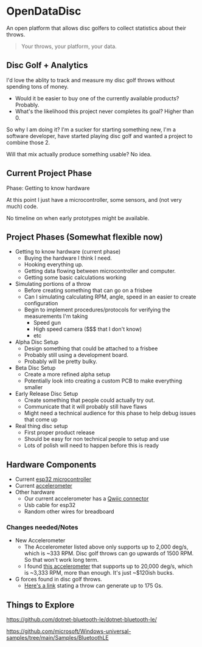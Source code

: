 
# OpenDataDisc

An open platform that allows disc golfers to collect statistics about their throws.

> Your throws, your platform, your data.

## Disc Golf + Analytics

I'd love the ablity to track and measure my disc golf throws without spending tons of money.

* Would it be easier to buy one of the currently available products? Probably.
* What's the likelihood this project never completes its goal? Higher than 0.

So why I am doing it? I'm a sucker for starting something new, I'm a software developer, have started playing disc golf and wanted a project to combine those 2.

Will that mix actually produce something usable? No idea.

## Current Project Phase

Phase: Getting to know hardware

At this point I just have a microcontroller, some sensors, and (not very much) code.

No timeline on when early prototypes might be available.

## Project Phases (Somewhat flexible now)

* Getting to know hardware (current phase)
  * Buying the hardware I think I need.
  * Hooking everything up.
  * Getting data flowing between microcontroller and computer.
  * Getting some basic calculations working
* Simulating portions of a throw
  * Before creating something that can go on a frisbee
  * Can I simulating calculating RPM, angle, speed in an easier to create configuration
  * Begin to implement procedures/protocols for verifying the measurements I'm taking
    * Speed gun
    * High speed camera ($$$ that I don't know)
    * etc
* Alpha Disc Setup
  * Design something that could be attached to a frisbee
  * Probably still using a development board.
  * Probably will be pretty bulky.
* Beta Disc Setup
  * Create a more refined alpha setup
  * Potentially look into creating a custom PCB to make everything smaller
* Early Release Disc Setup
  * Create something that people could actually try out.
  * Communicate that it will probably still have flaws
  * Might need a technical audience for this phase to help debug issues that come up
* Real thing disc setup
  * First proper product release
  * Should be easy for non technical people to setup and use
  * Lots of polish will need to happen before this is ready

## Hardware Components

* Current [esp32 microcontroller](https://www.mouser.com/ProductDetail/Espressif-Systems/ESP32-S3-DevKitM-1-N8?qs=XAiT9M5g4x%2F0QWl%252BQomf2w%3D%3D)
* Current [accelerometer](https://www.mouser.com/ProductDetail/Adafruit/3886?qs=xZ%2FP%252Ba9zWqYWl0i8uQS6xQ%3D%3D)
* Other hardware
  * Our current accelerometer has a [Qwiic connector ](https://www.mouser.com/ProductDetail/Adafruit/4209?qs=PzGy0jfpSMvCXPIwCvMoFg%3D%3D)
  * Usb cable for esp32
  * Random other wires for breadboard

### Changes needed/Notes

* New Accelerometer
  * The Accelerometer listed above only supports up to 2,000 deg/s, which is ~333 RPM. Disc golf throws can go upwards of 1500 RPM. So that won't work long term.
  * I found [this accelerometer](https://www.mouser.com/ProductDetail/Analog-Devices/ADXRS649BBGZ?qs=WIvQP4zGanhEKWMUW9AK8A%3D%3D) that supports up to 20,000 deg/s, which is ~3,333 RPM, more than enough. It's just ~$120ish bucks.
* G forces found in disc golf throws.
  * [Here's a link](https://www.reddit.com/r/discgolf/comments/13fbddc/comment/jjxg0cy/?utm_source=share&utm_medium=web3x&utm_name=web3xcss&utm_term=1&utm_content=share_button) stating a throw can generate up to 175 Gs.

## Things to Explore

https://github.com/dotnet-bluetooth-le/dotnet-bluetooth-le/

https://github.com/microsoft/Windows-universal-samples/tree/main/Samples/BluetoothLE
